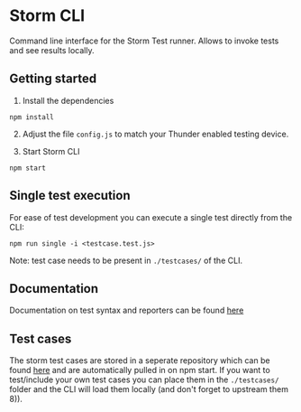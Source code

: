 # Storm CLI

Command line interface for the Storm Test runner. Allows to invoke tests and see results locally.

## Getting started

1. Install the dependencies
```
npm install
```

2. Adjust the file `config.js` to match your Thunder enabled testing device.

3. Start Storm CLI
```
npm start
```

## Single test execution

For ease of test development you can execute a single test directly from the CLI:
```
npm run single -i <testcase.test.js>
```

Note: test case needs to be present in `./testcases/` of the CLI.

## Documentation

Documentation on test syntax and reporters can be found [here](https://github.com/WebPlatformForEmbedded/Storm/blob/master/docs/readme.md)

## Test cases

The storm test cases are stored in a seperate repository which can be found [here](https://github.com/WebPlatformForEmbedded/Storm-Testcases) and are automatically pulled in on npm start. If you want to test/include your own test cases you can place them in the `./testcases/` folder and the CLI will load them locally (and don't forget to upstream them 8)).

